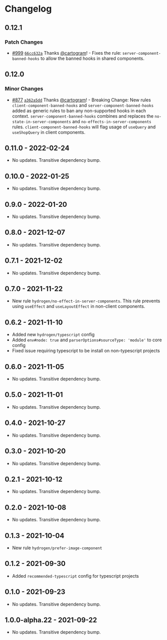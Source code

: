 # Changelog

## 0.12.1

### Patch Changes

- [#999](https://github.com/Shopify/hydrogen/pull/999) [`66cc632a`](https://github.com/Shopify/hydrogen/commit/66cc632a00123b1a5fffcd234c25a91e1a86bdf7) Thanks [@cartogram](https://github.com/cartogram)! - Fixes the rule: `server-component-banned-hooks` to allow the banned hooks in shared components.

## 0.12.0

### Minor Changes

- [#877](https://github.com/Shopify/hydrogen/pull/877) [`a362a5dd`](https://github.com/Shopify/hydrogen/commit/a362a5dd02e94c7cdf62bb8d0d7e52e8676b415c) Thanks [@cartogram](https://github.com/cartogram)! - Breaking Change: New rules `client-component-banned-hooks` and `server-component-banned-hooks` added as generic rules to ban any non-supported hooks in each context. `server-component-banned-hooks` combines and replaces the `no-state-in-server-components` and `no-effects-in-server-components` rules. `client-component-banned-hooks` will flag usage of `useQuery` and `useShopQuery` in client components.

## 0.11.0 - 2022-02-24

- No updates. Transitive dependency bump.

## 0.10.0 - 2022-01-25

- No updates. Transitive dependency bump.

## 0.9.0 - 2022-01-20

- No updates. Transitive dependency bump.

## 0.8.0 - 2021-12-07

- No updates. Transitive dependency bump.

## 0.7.1 - 2021-12-02

- No updates. Transitive dependency bump.

## 0.7.0 - 2021-11-22

- New rule `hydrogen/no-effect-in-server-components`. This rule prevents using `useEffect` and `useLayoutEffect` in non-client components.

## 0.6.2 - 2021-11-10

- Added new `hydrogen/typescript` config
- Added `env#node: true` and `parserOptions#sourceType: 'module'` to core config
- Fixed issue requiring typescript to be install on non-typescript projects

## 0.6.0 - 2021-11-05

- No updates. Transitive dependency bump.

## 0.5.0 - 2021-11-01

- No updates. Transitive dependency bump.

## 0.4.0 - 2021-10-27

- No updates. Transitive dependency bump.

## 0.3.0 - 2021-10-20

- No updates. Transitive dependency bump.

## 0.2.1 - 2021-10-12

- No updates. Transitive dependency bump.

## 0.2.0 - 2021-10-08

- No updates. Transitive dependency bump.

## 0.1.3 - 2021-10-04

- New rule `hydrogen/prefer-image-component`

## 0.1.2 - 2021-09-30

- Added `recommended-typescript` config for typescript projects

## 0.1.0 - 2021-09-23

- No updates. Transitive dependency bump.

## 1.0.0-alpha.22 - 2021-09-22

- No updates. Transitive dependency bump.
